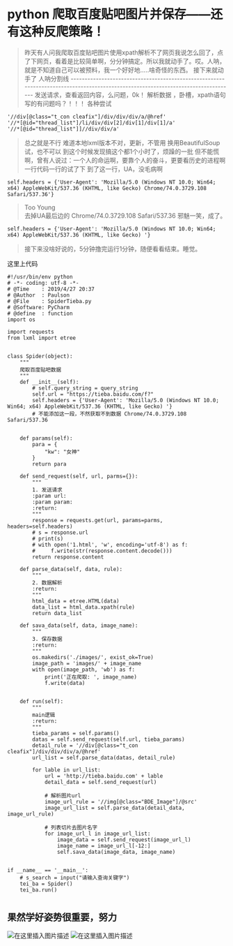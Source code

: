 # python 爬取百度贴吧图片并保存——还有这种反爬策略！

> 昨天有人问我爬取百度贴吧图片使用xpath解析不了网页我说怎么回了，点了下网页，看着是比较简单啊，分分钟搞定。所以我就动手了。哎。人呐，就是不知道自己可以被预料，我一个好好地.....啥奇怪的东西。
> 接下来就动手了
> 人呐分割线 ----------------------------------------------------------------------------------------------------------------------------------
>发送请求，查看返回内容，么问题，0k！
> 解析数据 ，卧槽，xpath语句写的有问题吗？！！！
>各种尝试
```
'//div[@class="t_con cleafix"]/div/div/div/a/@href'
'//*[@id="thread_list"]/li/div/div[2]/div[1]/div[1]/a'
'//*[@id="thread_list"]]//div/div/a'
```
>总之就是不行
>难道本地lxml版本不对，更新，不管用
>换用BeautifulSoup试，也不可以
>到这个时候发现搞这个都1个小时了，烦躁的一批
>但不能慌啊，曾有人说过：一个人的命运啊，要靠个人的奋斗，更要看历史的进程啊
>一行代码一行的试了下
>到了这一行，UA，没毛病啊
```
self.headers = {'User-Agent': 'Mozilla/5.0 (Windows NT 10.0; Win64; x64) AppleWebKit/537.36 (KHTML, like Gecko) Chrome/74.0.3729.108 Safari/537.36'}   
```
>Too Young  
>去掉UA最后边的 Chrome/74.0.3729.108 Safari/537.36
>邪魅一笑，成了。
```
self.headers = {'User-Agent': 'Mozilla/5.0 (Windows NT 10.0; Win64; x64) AppleWebKit/537.36 (KHTML, like Gecko) '}   
```
> 接下来没啥好说的，5分钟撸完运行1分钟，随便看看结束。睡觉。

这里上代码
```
#!/usr/bin/env python
# -*- coding: utf-8 -*-
# @Time    : 2019/4/27 20:37
# @Author  : Paulson
# @File    : SpiderTieba.py
# @Software: PyCharm
# @define  : function
import os

import requests
from lxml import etree


class Spider(object):
    """
    爬取百度贴吧数据
    """
    def __init__(self):
        # self.query_string = query_string
        self.url = "https://tieba.baidu.com/f?"
        self.headers = {'User-Agent': 'Mozilla/5.0 (Windows NT 10.0; Win64; x64) AppleWebKit/537.36 (KHTML, like Gecko) '}   
        # 不能添加这一段，不然获取不到数据 Chrome/74.0.3729.108 Safari/537.36


    def params(self):
        para = {
            "kw": "女神"
        }
        return para

    def send_request(self, url, parms={}):
        """
        1. 发送请求
        :param url:
        :param param:
        :return:
        """
        response = requests.get(url, params=parms, headers=self.headers)
        # s = response.url
        # print(s)
        # with open('1.html', 'w', encoding='utf-8') as f:
        #     f.write(str(response.content.decode()))
        return response.content

    def parse_data(self, data, rule):
        """
        2. 数据解析
        :return:
        """
        html_data = etree.HTML(data)
        data_list = html_data.xpath(rule)
        return data_list

    def sava_data(self, data, image_name):
        """
        3. 保存数据
        :return:
        """
        os.makedirs('./images/', exist_ok=True)
        image_path = 'images/' + image_name
        with open(image_path, 'wb') as f:
            print('正在爬取: ', image_name)
            f.write(data)


    def run(self):
        """
        main逻辑
        :return:
        """
        tieba_params = self.params()
        datas = self.send_request(self.url, tieba_params)
        detail_rule = '//div[@class="t_con cleafix"]/div/div/div/a/@href'
        url_list = self.parse_data(datas, detail_rule)

        for lable in url_list:
            url = 'http://tieba.baidu.com' + lable
            detail_data = self.send_request(url)

            # 解析图片url
            image_url_rule = '//img[@class="BDE_Image"]/@src'
            image_url_list = self.parse_data(detail_data, image_url_rule)

            # 列表切片去图片名字
            for image_url_l in image_url_list:
                image_data = self.send_request(image_url_l)
                image_name = image_url_l[-12:]
                self.sava_data(image_data, image_name)


if __name__ == '__main__':
    # s_search = input("请输入查询关键字")
    tei_ba = Spider()
    tei_ba.run()

```

# 
## 果然学好姿势很重要，努力
![在这里插入图片描述](https://img-blog.csdnimg.cn/20190430002518424.gif)
![在这里插入图片描述](https://img-blog.csdnimg.cn/20190430002349231.png?x-oss-process=image/watermark,type_ZmFuZ3poZW5naGVpdGk,shadow_10,text_aHR0cHM6Ly9ibG9nLmNzZG4ubmV0L3FxXzM4NTM0MTA3,size_16,color_FFFFFF,t_70)
